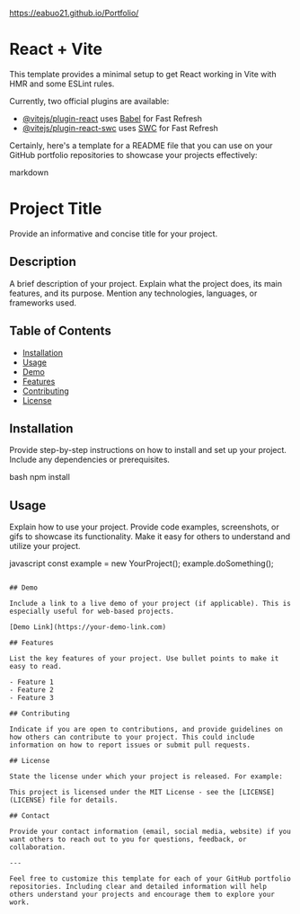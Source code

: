 https://eabuo21.github.io/Portfolio/

# React + Vite

This template provides a minimal setup to get React working in Vite with HMR and some ESLint rules.

Currently, two official plugins are available:

- [@vitejs/plugin-react](https://github.com/vitejs/vite-plugin-react/blob/main/packages/plugin-react/README.md) uses [Babel](https://babeljs.io/) for Fast Refresh
- [@vitejs/plugin-react-swc](https://github.com/vitejs/vite-plugin-react-swc) uses [SWC](https://swc.rs/) for Fast Refresh


Certainly, here's a template for a README file that you can use on your GitHub portfolio repositories to showcase your projects effectively:

markdown
# Project Title

Provide an informative and concise title for your project.

## Description

A brief description of your project. Explain what the project does, its main features, and its purpose. Mention any technologies, languages, or frameworks used.

## Table of Contents

- [Installation](#installation)
- [Usage](#usage)
- [Demo](#demo)
- [Features](#features)
- [Contributing](#contributing)
- [License](#license)

## Installation

Provide step-by-step instructions on how to install and set up your project. Include any dependencies or prerequisites.

bash
npm install


## Usage

Explain how to use your project. Provide code examples, screenshots, or gifs to showcase its functionality. Make it easy for others to understand and utilize your project.

javascript
const example = new YourProject();
example.doSomething();
```

## Demo

Include a link to a live demo of your project (if applicable). This is especially useful for web-based projects.

[Demo Link](https://your-demo-link.com)

## Features

List the key features of your project. Use bullet points to make it easy to read.

- Feature 1
- Feature 2
- Feature 3

## Contributing

Indicate if you are open to contributions, and provide guidelines on how others can contribute to your project. This could include information on how to report issues or submit pull requests.

## License

State the license under which your project is released. For example:

This project is licensed under the MIT License - see the [LICENSE](LICENSE) file for details.

## Contact

Provide your contact information (email, social media, website) if you want others to reach out to you for questions, feedback, or collaboration.

---

Feel free to customize this template for each of your GitHub portfolio repositories. Including clear and detailed information will help others understand your projects and encourage them to explore your work.
